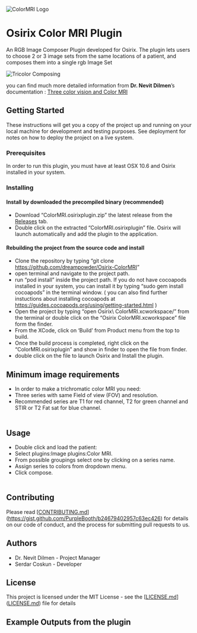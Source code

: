 
<p><img src="/documents/osirix-logo.svg" alt="ColorMRI Logo"></p>
<h1 id="osirix-color-mri-plugin">Osirix Color MRI Plugin</h1>
<p>An RGB Image Composer Plugin developed for Osirix. The plugin lets users to choose 2 or 3 image sets from the same locations of a patient, and composes them into a single rgb Image Set</p>
<p><img src="/documents/1280px-Beyoglu_4671_tricolor.jpg" alt="Tricolor Composing"></p>
<p>you can find much more detailed information from <strong>Dr. Nevit Dilmen</strong>’s documentation : <a href="/documents/Three%20color%20vision%20and%20Color%20MRI.pdf">Three color vision and Color MRI</a></p>
<h2 id="getting-started">Getting Started</h2>
<p>These instructions will get you a copy of the project up and running on your local machine for development and testing purposes. See deployment for notes on how to deploy the project on a live system.</p>
<h3 id="prerequisites">Prerequisites</h3>
<p>In order to run this plugin, you must have at least OSX 10.6 and  Osirix installed in your system.</p>
<h3 id="installing">Installing</h3>
<h4 id="install-by-downloaded-the-precompiled-binary-recommended">Install by downloaded the precompiled binary (recommended)</h4>
<ul>
<li>Download “ColorMRI.osirixplugin.zip” the latest release from the <a href="https://github.com/dreampowder/Osirix-ColorMRI/releases">Releases</a> tab.</li>
<li>Double click on the extracted “ColorMRI.osirixplugin” file. Osirix will launch automatically and add the plugin to the application.</li>
</ul>
<h4 id="rebuilding-the-project-from-the-source-code-and-install">Rebuilding the project from the source code and install</h4>
<ul>
<li>Clone the repository by typing “git clone <a href="https://github.com/dreampowder/Osirix-ColorMRI">https://github.com/dreampowder/Osirix-ColorMRI</a>”</li>
<li>open terminal and navigate to the project path.</li>
<li>run “pod install” inside the project path. If you do not have cocoapods installed in your system, you can install it by typing “sudo gem install cocoapods” in the terminal window. ( you can also find further instuctions about installing cocoapods at <a href="https://guides.cocoapods.org/using/getting-started.html">https://guides.cocoapods.org/using/getting-started.html</a> )</li>
<li>Open the project by typing “open Osirix\ ColorMRI.xcworkspace/” from the terminal  or double click on the “Osirix ColorMRI.xcworkspace” file form the finder.</li>
<li>From the XCode, click on ‘Build’ from Product menu from the top to build.</li>
<li>Once the build process is completed, right click on the  “ColorMRI.osirixplugin” and show in finder to open the file from finder.</li>
<li>double click on the file to launch Osirix and Install the plugin.</li>
</ul>
<h2 id="minimum">Minimum image requirements</h2>
<ul>
<li>In order to make a trichromatic color MRI you need:</li>
<li>Three series with same Field of view (FOV) and resolution.</li> 
<li>Recommended series are T1 for red channel, T2 for green channel and STIR or T2 Fat sat for blue channel.</li><br>  
<img src="/documents/MR_Ornekler1a.jpg" alt=""><br>  
</ul>
<h2 id="usage">Usage</h2>
<ul>
<li>Double click and load the patient:</li>
<li>Select plugins:Image plugins:Color MRI.</li> 
<li>From possible groupings select one by clicking on a series name.</li>
<li>Assign series to colors from dropdown menu.</li>
<li>Click compose.</li><br>  
<img src="/documents/photo5850293469665406159.jpg" alt=""><br>  
</ul> 
<h2 id="contributing">Contributing</h2>
<p>Please read [<a href="http://CONTRIBUTING.md">CONTRIBUTING.md</a>](<a href="https://gist.github.com/PurpleBooth/b24679402957c63ec426">https://gist.github.com/PurpleBooth/b24679402957c63ec426</a>) for details on our code of conduct, and the process for submitting pull requests to us.</p>
<h2 id="authors">Authors</h2>
<ul>
<li>Dr. Nevit Dilmen - Project Manager</li>
<li>Serdar Coskun - Developer</li>
</ul>
<h2 id="license">License</h2>
<p>This project is licensed under the MIT License - see the [<a href="http://LICENSE.md">LICENSE.md</a>](<a href="http://LICENSE.md">LICENSE.md</a>) file for details</p>
<h2 id="example-outputs-from-the-plugin">Example Outputs from the plugin</h2>
<p>
<img src="/documents/photo5850293469665406158.jpg" alt=""><br>
<img src="/documents/IM-0001-0001_cra.jpg" alt=""><br>

<img src="/documents/Orbita_MRI_02-0009a.jpg" alt=""><br>
<img src="/documents/Ornek3.jpg" alt=""><br>
<img src="/documents/photo5812225993404951649.jpg" alt=""><br>
<img src="/documents/photo5812225993404951653.jpg" alt=""><br>

<img src="/documents/photo5850293469665406160.jpg" alt=""><br>
<img src="/documents/photo5850293469665406161.jpg" alt=""><br>
<img src="/documents/photo5850293469665406162.jpg" alt=""></p>

